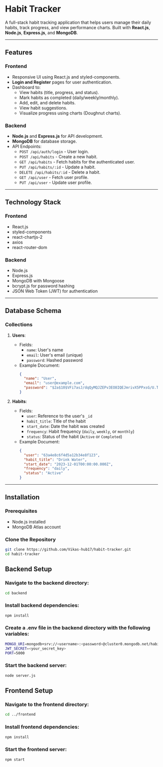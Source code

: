 # Habit Tracker

A full-stack habit tracking application that helps users manage their daily habits, track progress, and view performance charts. Built with **React.js**, **Node.js**, **Express.js**, and **MongoDB**.

---

## Features

### Frontend
- Responsive UI using React.js and styled-components.
- **Login and Register** pages for user authentication.
- Dashboard to:
  - View habits (title, progress, and status).
  - Mark habits as completed (daily/weekly/monthly).
  - Add, edit, and delete habits.
  - View habit suggestions.
  - Visualize progress using charts (Doughnut charts).

### Backend
- **Node.js** and **Express.js** for API development.
- **MongoDB** for database storage.
- API Endpoints:
  - `POST /api/auth/login` - User login.
  - `POST /api/habits` - Create a new habit.
  - `GET /api/habits` - Fetch habits for the authenticated user.
  - `PUT /api/habits/:id` - Update a habit.
  - `DELETE /api/habits/:id` - Delete a habit.
  - `GET /api/user` - Fetch user profile.
  - `PUT /api/user` - Update user profile.

---

## Technology Stack

### Frontend
- React.js
- styled-components
- react-chartjs-2
- axios
- react-router-dom

### Backend
- Node.js
- Express.js
- MongoDB with Mongoose
- bcrypt.js for password hashing
- JSON Web Token (JWT) for authentication

---

## Database Schema

### Collections
1. **Users**:
   - Fields:
     - `name`: User's name
     - `email`: User's email (unique)
     - `password`: Hashed password
   - Example Document:
     ```json
     {
       "name": "User",
       "email": "user@example.com",
       "password": "$2a$10$VFi7asJ/dqQyMQJZEPv3EO8IQEJmrivX5PPxsG/U.TbAlpslBRVoW"
     }
     ```

2. **Habits**:
   - Fields:
     - `user`: Reference to the user's `_id`
     - `habit_title`: Title of the habit
     - `start_date`: Date the habit was created
     - `frequency`: Habit frequency (`daily`, `weekly`, or `monthly`)
     - `status`: Status of the habit (`Active` or `Completed`)
   - Example Document:
     ```json
     {
       "user": "63a4e8c6f4d5a12b34e8f123",
       "habit_title": "Drink Water",
       "start_date": "2023-12-01T00:00:00.000Z",
       "frequency": "daily",
       "status": "Active"
     }
     ```

---

## Installation

### Prerequisites
- Node.js installed
- MongoDB Atlas account

### Clone the Repository
```bash
git clone https://github.com/Vikas-hub17/habit-tracker.git
cd habit-tracker
```

## Backend Setup

### Navigate to the backend directory:
```bash
cd backend
```

### Install backend dependencies:
```bash
npm install
```

### Create a .env file in the backend directory with the following variables:
```bash
MONGO_URI=mongodb+srv://<username>:<password>@cluster0.mongodb.net/habit_tracker?retryWrites=true&w=majority
JWT_SECRET=<your_secret_key>
PORT=5000
```

### Start the backend server:
```bash
node server.js
```

## Frontend Setup

### Navigate to the frontend directory:
```bash
cd ../frontend
```

### Install frontend dependencies:
```bash
npm install
```

### Start the frontend server:
```bash
npm start
```





